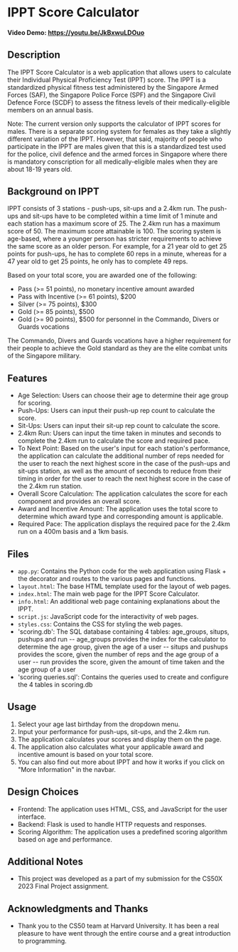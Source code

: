 # IPPT Score Calculator

#### Video Demo: https://youtu.be/JkBxwuLDOuo

## Description
The IPPT Score Calculator is a web application that allows users to calculate their Individual Physical Proficiency Test (IPPT) score. The IPPT is a standardized physical fitness test administered by the Singapore Armed Forces (SAF), the Singapore Police Force (SPF) and the Singapore Civil Defence Force (SCDF) to assess the fitness levels of their medically-eligible members on an annual basis.

Note: The current version only supports the calculator of IPPT scores for males. There is a separate scoring system for females as they take a slightly different variation of the IPPT. However, that said, majority of people who participate in the IPPT are males given that this is a standardized test used for the police, civil defence and the armed forces in Singapore where there is mandatory conscription for all medically-eligible males when they are about 18-19 years old.

## Background on IPPT
IPPT consists of 3 stations - push-ups, sit-ups and a 2.4km run.
The push-ups and sit-ups have to be completed within a time limit of 1 minute and each station has a maximum score of 25.
The 2.4km run has a maximum score of 50.
The maximum score attainable is 100.
The scoring system is age-based, where a younger person has stricter requirements to achieve the same score as an older person.
For example, for a 21 year old to get 25 points for push-ups, he has to complete 60 reps in a minute, whereas for a 47 year old to get 25 points, he only has to complete 49 reps.

Based on your total score, you are awarded one of the following:
- Pass (>= 51 points), no monetary incentive amount awarded
- Pass with Incentive (>= 61 points), $200
- Silver (>= 75 points), $300
- Gold (>= 85 points), $500
- Gold (>= 90 points), $500 for personnel in the Commando, Divers or Guards vocations

The Commando, Divers and Guards vocations have a higher requirement for their people to achieve the Gold standard as they are the elite combat units of the Singapore military.

## Features
- Age Selection: Users can choose their age to determine their age group for scoring.
- Push-Ups: Users can input their push-up rep count to calculate the score.
- Sit-Ups: Users can input their sit-up rep count to calculate the score.
- 2.4km Run: Users can input the time taken in minutes and seconds to complete the 2.4km run to calculate the score and required pace.
- To Next Point: Based on the user's input for each station's performance, the application can calculate the additional number of reps needed for the user to reach the next highest score in the case of the push-ups and sit-ups station, as well as the amount of seconds to reduce from their timing in order for the user to reach the next highest score in the case of the 2.4km run station.
- Overall Score Calculation: The application calculates the score for each component and provides an overall score.
- Award and Incentive Amount: The application uses the total score to determine which award type and corresponding amount is applicable.
- Required Pace: The application displays the required pace for the 2.4km run on a 400m basis and a 1km basis.

## Files
- `app.py`: Contains the Python code for the web application using Flask + the decorator and routes to the various pages and functions.
- `layout.html`: The base HTML template used for the layout of web pages.
- `index.html`: The main web page for the IPPT Score Calculator.
- `info.html`: An additional web page containing explanations about the IPPT.
- `script.js`: JavaScript code for the interactivity of web pages.
- `styles.css`: Contains the CSS for styling the web pages.
- 'scoring.db': The SQL database containing 4 tables: age_groups, situps, pushups and run
-- age_groups provides the index for the calculator to determine the age group, given the age of a user
-- situps and pushups provides the score, given the number of reps and the age group of a user
-- run provides the score, given the amount of time taken and the age group of a user
- 'scoring queries.sql': Contains the queries used to create and configure the 4 tables in scoring.db

## Usage
1. Select your age last birthday from the dropdown menu.
2. Input your performance for push-ups, sit-ups, and the 2.4km run.
3. The application calculates your scores and display them on the page.
4. The application also calculates what your applicable award and incentive amount is based on your total score.
5. You can also find out more about IPPT and how it works if you click on "More Information" in the navbar.

## Design Choices
- Frontend: The application uses HTML, CSS, and JavaScript for the user interface.
- Backend: Flask is used to handle HTTP requests and responses.
- Scoring Algorithm: The application uses a predefined scoring algorithm based on age and performance.

## Additional Notes
- This project was developed as a part of my submission for the CS50X 2023 Final Project assignment.

## Acknowledgments and Thanks
- Thank you to the CS50 team at Harvard University. It has been a real pleasure to have went through the entire course and a great introduction to programming.
